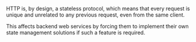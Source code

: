 HTTP is, by design, a stateless protocol, which means that every request is unique and unrelated to any previous request, even from the same client.

This affects backend web services by forcing them to implement their own state management solutions if such a feature is required.